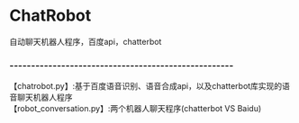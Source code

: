 # ChatRobot
自动聊天机器人程序，百度api，chatterbot
### ----------------------------------------------------
【chatrobot.py】:基于百度语音识别、语音合成api，以及chatterbot库实现的语音聊天机器人程序  
【robot_conversation.py】:两个机器人聊天程序(chatterbot VS Baidu)